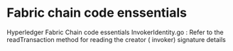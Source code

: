 # Fabric chain code enssentials 
Hyperledger Fabric Chain code essentials
InvokerIdentity.go : Refer to the readTransaction method for reading the creator ( invoker) signature details
